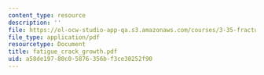 ```yaml
---
content_type: resource
description: ''
file: https://ol-ocw-studio-app-qa.s3.amazonaws.com/courses/3-35-fracture-and-fatigue-fall-2003/a58de19780c05876356bf3ce30252f90_fatigue_crack_growth.pdf
file_type: application/pdf
resourcetype: Document
title: fatigue_crack_growth.pdf
uid: a58de197-80c0-5876-356b-f3ce30252f90
---
```

